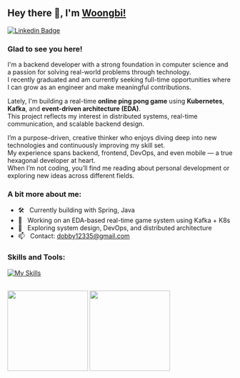 ## Hey there 👋, I'm [Woongbi!](https://github.com/kungbi/)

[![Linkedin Badge](https://img.shields.io/badge/-LinkedIn-0e76a8?style=flat-square&logo=Linkedin&logoColor=white)](https://www.linkedin.com/in/woongbi-shin/)

### Glad to see you here! &nbsp;

I'm a backend developer with a strong foundation in computer science and a passion for solving real-world problems through technology.  
I recently graduated and am currently seeking full-time opportunities where I can grow as an engineer and make meaningful contributions.

Lately, I'm building a real-time **online ping pong game** using **Kubernetes**, **Kafka**, and **event-driven architecture (EDA)**.  
This project reflects my interest in distributed systems, real-time communication, and scalable backend design.

I’m a purpose-driven, creative thinker who enjoys diving deep into new technologies and continuously improving my skill set.  
My experience spans backend, frontend, DevOps, and even mobile — a true hexagonal developer at heart.  
When I’m not coding, you’ll find me reading about personal development or exploring new ideas across different fields.

### A bit more about me:

- 🛠 &nbsp; Currently building with Spring, Java
- 🔧 &nbsp; Working on an EDA-based real-time game system using Kafka + K8s
- 🚀 &nbsp; Exploring system design, DevOps, and distributed architecture
- 📫 &nbsp; Contact: dobby12335@gmail.com

### Skills and Tools:

[![My Skills](https://skillicons.dev/icons?i=spring,nodejs,nestjs,kafka,kubernetes,redis,docker,react,hibernate,java,py,js,ts,cpp,mysql,postgres,graphql)](https://skillicons.dev)

<br />
<span>
<img height="180em" src="https://github-readme-stats.vercel.app/api?username=kungbi&show_icons=true&hide_border=true&&count_private=true&include_all_commits=true" />
</span>
<img height="180em" src="https://mazassumnida.wtf/api/v2/generate_badge?boj=kipper12335"/>
